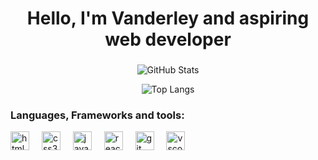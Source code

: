 <h1 align="center">Hello, I'm Vanderley and aspiring web developer</h1>

###

<div align="center">

![GitHub Stats](https://github-readme-stats.vercel.app/api?username=VanderleyOliveira&theme=transparent&bg_color=000&border_color=fff&show_icons=true&icon_color=228B22&title_color=fff&text_color=FFF)

 ![Top Langs](https://github-readme-stats-git-masterrstaa-rickstaa.vercel.app/api/top-langs/?username=VanderleyOliveira&layout=compact&bg_color=000&border_color=fff&title_color=fff&text_color=FFF)
  
</div>

###
### Languages, Frameworks and tools:
<div align="left">
  <img src="https://cdn.jsdelivr.net/gh/devicons/devicon/icons/html5/html5-original.svg" height="30" alt="html5 logo"  />
  <img width="12" />
  <img src="https://cdn.jsdelivr.net/gh/devicons/devicon/icons/css3/css3-original.svg" height="30" alt="css3 logo"  />
  <img width="12" />
  <img src="https://cdn.jsdelivr.net/gh/devicons/devicon/icons/javascript/javascript-original.svg" height="30" alt="javascript logo"  />
  <img width="12" />
  <img src="https://cdn.jsdelivr.net/gh/devicons/devicon/icons/react/react-original.svg" height="30" alt="react logo"  />
  <img width="12" />
  <img src="https://cdn.jsdelivr.net/gh/devicons/devicon/icons/git/git-original.svg" height="30" alt="git logo"  />
  <img width="12" />
  <img src="https://cdn.jsdelivr.net/gh/devicons/devicon/icons/vscode/vscode-original.svg" height="30" alt="vscode logo"  />
</div>
